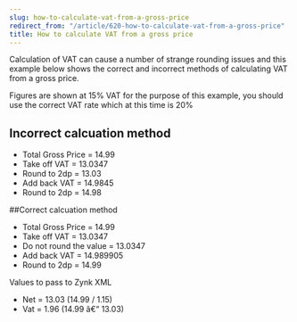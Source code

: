 ```yaml
---
slug: how-to-calculate-vat-from-a-gross-price
redirect_from: "/article/620-how-to-calculate-vat-from-a-gross-price"
title: How to calculate VAT from a gross price
---
```

Calculation of VAT can cause a number of strange rounding issues and this example below shows the correct and incorrect methods of calculating VAT from a gross price.

Figures are shown at 15% VAT for the purpose of this example, you should use the correct VAT rate which at this time is 20%

## Incorrect calcuation method

 * Total Gross Price = 14.99
 * Take off VAT = 13.0347
 * Round to 2dp = 13.03
 * Add back VAT = 14.9845
 * Round to 2dp = 14.98

##Correct calcuation method

 * Total Gross Price = 14.99
 * Take off VAT = 13.0347
 * Do not round the value = 13.0347
 * Add back VAT = 14.989905
 * Round to 2dp = 14.99

Values to pass to Zynk XML

 * Net = 13.03 (14.99 / 1.15)
 * Vat = 1.96 (14.99 â€“ 13.03)

